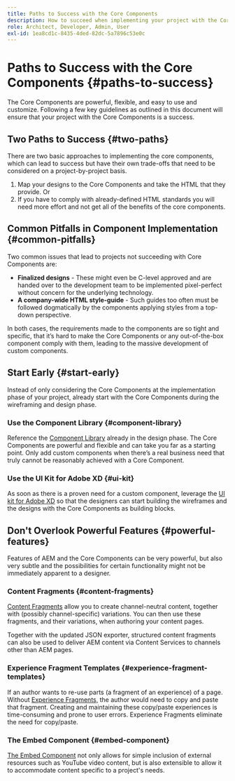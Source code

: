 ```yaml
---
title: Paths to Success with the Core Components
description: How to succeed when implementing your project with the Core Components
role: Architect, Developer, Admin, User
exl-id: 1ea8cd1c-8435-4ded-82dc-5a7896c53e0c
---
```

# Paths to Success with the Core Components {#paths-to-success}

The Core Components are powerful, flexible, and easy to use and customize. Following a few key guidelines as outlined in this document will ensure that your project with the Core Components is a success.

## Two Paths to Success {#two-paths}

There are two basic approaches to implementing the core components, which can lead to success but have their own trade-offs that need to be considered on a project-by-project basis.

1. Map your designs to the Core Components and take the HTML that they provide. Or
1. If you have to comply with already-defined HTML standards you will need more effort and not get all of the benefits of the core components.

## Common Pitfalls in Component Implementation {#common-pitfalls}

Two common issues that lead to projects not succeeding with Core Components are:

* **Finalized designs** - These might even be C-level approved and are handed over to the development team to be implemented pixel-perfect without concern for the underlying technology.
* **A company-wide HTML style-guide** - Such guides too often  must be followed dogmatically by the components applying styles from a top-down perspective.

In both cases, the requirements made to the components are so tight and specific, that it’s hard to make the Core Components or any out-of-the-box component comply with them, leading to the massive development of custom components.

## Start Early {#start-early}

Instead of only considering the Core Components at the implementation phase of your project, already start with the Core Components during the wireframing and design phase.

### Use the Component Library {#component-library}

Reference the [Component Library](https://adobe.com/go/aem_cmp_library) already in the design phase. The Core Components are powerful and flexible and can take you far as a starting point. Only add custom components when there’s a real business need that truly cannot be reasonably achieved with a Core Component.

### Use the UI Kit for Adobe XD {#ui-kit}

As soon as there is a proven need for a custom component, leverage the [UI kit for Adobe XD](https://experienceleague.adobe.com/docs/experience-manager-learn/assets/AEM-CoreComponents-UI-Kit.xd)  so that the designers can start building the wireframes and the designs with the Core Components as building blocks.

## Don't Overlook Powerful Features {#powerful-features}

Features of AEM and the Core Components can be very powerful, but also very subtle and the possibilities for certain functionality might not be immediately apparent to a designer.

### Content Fragments {#content-fragments}

[Content Fragments](https://docs.adobe.com/content/help/en/experience-manager-cloud-service/sites/authoring/fundamentals/content-fragments.html) allow you to create channel-neutral content, together with (possibly channel-specific) variations. You can then use these fragments, and their variations, when authoring your content pages.

Together with the updated JSON exporter, structured content fragments can also be used to deliver AEM content via Content Services to channels other than AEM pages.

### Experience Fragment Templates {#experience-fragment-templates}

If an author wants to re-use parts (a fragment of an experience) of a page. Without [Experience Fragments,](https://docs.adobe.com/content/help/en/experience-manager-cloud-service/sites/authoring/fundamentals/experience-fragments.html) the author would need to copy and paste that fragment. Creating and maintaining these copy/paste experiences is time-consuming and prone to user errors. Experience Fragments eliminate the need for copy/paste.

### The Embed Component {#embed-component}

[The Embed Component](/help/components/embed.md) not only allows for simple inclusion of external resources such as YouTube video content, but is also extensible to allow it to accommodate content specific to a project's needs.
